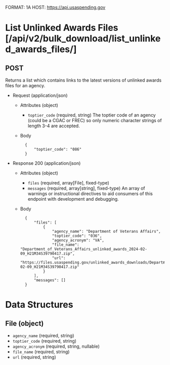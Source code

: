 FORMAT: 1A
HOST: https://api.usaspending.gov

# List Unlinked Awards Files [/api/v2/bulk_download/list_unlinked_awards_files/]

## POST

Returns a list which contains links to the latest versions of unlinked awards files for an agency.

+ Request (application/json)
    + Attributes (object)
        + `toptier_code` (required, string)
            The toptier code of an agency (could be a CGAC or FREC) so only numeric character strings of length 3-4 are accepted.
    + Body

            {
                "toptier_code": "086"
            }

+ Response 200 (application/json)
    + Attributes (object)
        + `files` (required, array[File], fixed-type)
        + `messages` (required, array[string], fixed-type)
            An array of warnings or instructional directives to aid consumers of this endpoint with development and debugging.

    + Body

            {
                "files": [
                    {
                        "agency_name": "Department of Veterans Affairs",
                        "toptier_code": "036",
                        "agency_acronym": "VA",
                        "file_name": "Department_of_Veterans_Affairs_unlinked_awards_2024-02-09_H21M34S39790417.zip",
                        "url": "https://files.usaspending.gov/unlinked_awards_downloads/Department_of_Veterans_Affairs_unlinked_awards_2024-02-09_H21M34S39790417.zip"
                    }
                ],
                "messages": []
            }
# Data Structures

## File (object)
+ `agency_name` (required, string)
+ `toptier_code` (required, string)
+ `agency_acronym` (required, string, nullable)
+ `file_name` (required, string)
+ `url` (required, string)
